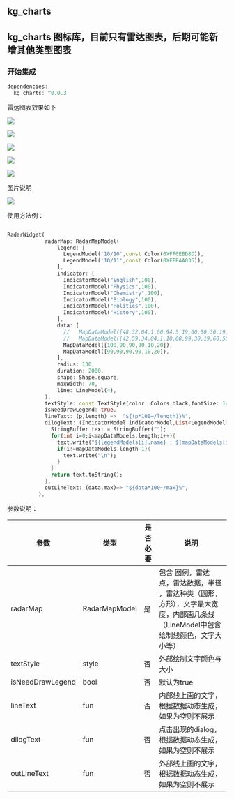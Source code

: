 ## kg_charts
## kg_charts 图标库，目前只有雷达图表，后期可能新增其他类型图表

### 开始集成

```dart
dependencies:
  kg_charts: ^0.0.3
```

雷达图表效果如下

![](art/img1.png)

![](art/img2.png)

![](art/img3.png)

![](art/img4.png)

![](art/img5.png)

图片说明

![](art/img.png)

使用方法例：

```dart

RadarWidget(
            radarMap: RadarMapModel(
                legend: [
                  LegendModel('10/10',const Color(0XFF0EBD8D)),
                  LegendModel('10/11',const Color(0XFFEAA035)),
                ],
                indicator: [
                  IndicatorModel("English",100),
                  IndicatorModel("Physics",100),
                  IndicatorModel("Chemistry",100),
                  IndicatorModel("Biology",100),
                  IndicatorModel("Politics",100),
                  IndicatorModel("History",100),
                ],
                data: [
                  //   MapDataModel([48,32.04,1.00,94.5,19,60,50,30,19,60,50]),
                  //   MapDataModel([42.59,34.04,1.10,68,99,30,19,60,50,19,30]),
                  MapDataModel([100,90,90,90,10,20]),
                  MapDataModel([90,90,90,90,10,20]),
                ],
                radius: 130,
                duration: 2000,
                shape: Shape.square,
                maxWidth: 70,
                line: LineModel(4),
            ),
            textStyle: const TextStyle(color: Colors.black,fontSize: 14),
            isNeedDrawLegend: true,
            lineText: (p,length) =>  "${(p*100~/length)}%",
            dilogText: (IndicatorModel indicatorModel,List<LegendModel> legendModels,List<double> mapDataModels) {
              StringBuffer text = StringBuffer("");
              for(int i=0;i<mapDataModels.length;i++){
                text.write("${legendModels[i].name} : ${mapDataModels[i].toString()}");
                if(i!=mapDataModels.length-1){
                  text.write("\n");
                }
              }
              return text.toString();
            },
            outLineText: (data,max)=> "${data*100~/max}%",
          ),

```

参数说明：

| 参数 | 类型 | 是否必要 | 说明
|--|--|--|--|
| radarMap| RadarMapModel| 是| 包含 图例，雷达点，雷达数据，半径 ，雷达种类（圆形，方形），文字最大宽度，内部画几条线（LineModel中包含绘制线颜色，文字大小等）  |
| textStyle | style | 否 | 外部绘制文字颜色与大小 |
|isNeedDrawLegend  | bool  |  否 | 默认为true |
| lineText | fun | 否  | 内部线上画的文字，根据数据动态生成，如果为空则不展示 |
|dilogText  |  fun | 否  | 点击出现的dialog，根据数据动态生成，如果为空则不展示 |
| outLineText | fun  | 否  | 外部线上画的文字，根据数据动态生成，如果为空则不展示 |

